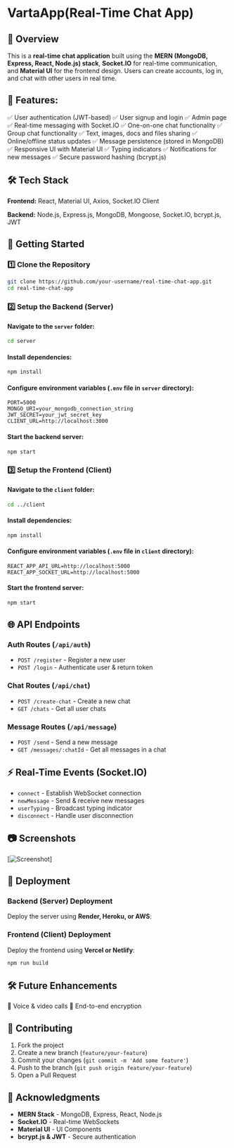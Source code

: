 # VartaApp(Real-Time Chat App)

## 📌 Overview
This is a **real-time chat application** built using the **MERN (MongoDB, Express, React, Node.js) stack**, **Socket.IO** for real-time communication, and **Material UI** for the frontend design. Users can create accounts, log in, and chat with other users in real time.

## 🎯 Features:
✅ User authentication (JWT-based)
✅ User signup and login
✅ Admin page
✅ Real-time messaging with Socket.IO
✅ One-on-one chat functionality
✅ Group chat functionality
✅ Text, images, docs and files sharing
✅ Online/offline status updates
✅ Message persistence (stored in MongoDB)
✅ Responsive UI with Material UI
✅ Typing indicators
✅ Notifications for new messages
✅ Secure password hashing (bcrypt.js)

## 🛠️ Tech Stack
**Frontend:** React, Material UI, Axios, Socket.IO Client

**Backend:** Node.js, Express.js, MongoDB, Mongoose, Socket.IO, bcrypt.js, JWT

## 🚀 Getting Started

### 1️⃣ Clone the Repository
```bash
git clone https://github.com/your-username/real-time-chat-app.git
cd real-time-chat-app
```

### 2️⃣ Setup the Backend (Server)
#### Navigate to the `server` folder:
```bash
cd server
```
#### Install dependencies:
```bash
npm install
```
#### Configure environment variables (`.env` file in `server` directory):
```env
PORT=5000
MONGO_URI=your_mongodb_connection_string
JWT_SECRET=your_jwt_secret_key
CLIENT_URL=http://localhost:3000
```
#### Start the backend server:
```bash
npm start
```

### 3️⃣ Setup the Frontend (Client)
#### Navigate to the `client` folder:
```bash
cd ../client
```
#### Install dependencies:
```bash
npm install
```
#### Configure environment variables (`.env` file in `client` directory):
```env
REACT_APP_API_URL=http://localhost:5000
REACT_APP_SOCKET_URL=http://localhost:5000
```
#### Start the frontend server:
```bash
npm start
```

## 🌐 API Endpoints
### **Auth Routes** (`/api/auth`)
- `POST /register` - Register a new user
- `POST /login` - Authenticate user & return token

### **Chat Routes** (`/api/chat`)
- `POST /create-chat` - Create a new chat
- `GET /chats` - Get all user chats

### **Message Routes** (`/api/message`)
- `POST /send` - Send a new message
- `GET /messages/:chatId` - Get all messages in a chat

## ⚡ Real-Time Events (Socket.IO)
- `connect` - Establish WebSocket connection
- `newMessage` - Send & receive new messages
- `userTyping` - Broadcast typing indicator
- `disconnect` - Handle user disconnection

## 📷 Screenshots
[![Screenshot](https://github.com/nrmlpl/Varta-App/issues/1)]

## 🚀 Deployment
### **Backend (Server) Deployment**
Deploy the server using **Render, Heroku, or AWS**:

### **Frontend (Client) Deployment**
Deploy the frontend using **Vercel or Netlify**:
```bash
npm run build
```

## 🛠️ Future Enhancements
🔹 Voice & video calls
🔹 End-to-end encryption

## 🤝 Contributing
1. Fork the project
2. Create a new branch (`feature/your-feature`)
3. Commit your changes (`git commit -m 'Add some feature'`)
4. Push to the branch (`git push origin feature/your-feature`)
5. Open a Pull Request


## 🙌 Acknowledgments
- **MERN Stack** - MongoDB, Express, React, Node.js
- **Socket.IO** - Real-time WebSockets
- **Material UI** - UI Components
- **bcrypt.js & JWT** - Secure authentication

